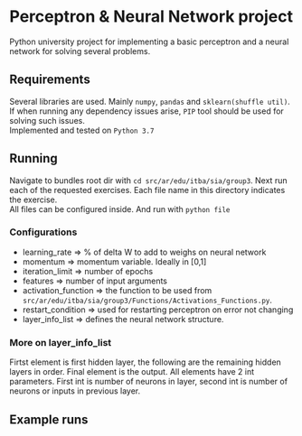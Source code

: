 # Perceptron & Neural Network project
Python university project for implementing a basic perceptron and a neural network for solving several problems.


## Requirements
Several libraries are used. Mainly `numpy`, `pandas` and `sklearn(shuffle util)`.
If when running any dependency issues arise, `PIP` tool should be used for solving such issues.  
Implemented and tested on `Python 3.7`

## Running
Navigate to bundles root dir with `cd src/ar/edu/itba/sia/group3`.
Next run each of the requested exercises. Each file name in this directory indicates the exercise.  
All files can be configured inside. And run with `python file`

### Configurations
- learning_rate => % of delta W to add to weighs on neural network
- momentum => momentum variable. Ideally in [0,1]
- iteration_limit => number of epochs
- features => number of input arguments
- activation_function => the function to be used from `src/ar/edu/itba/sia/group3/Functions/Activations_Functions.py`.
- restart_condition => used for restarting perceptron on error not changing
- layer_info_list => defines the neural network structure.

### More on layer_info_list
 Firtst element is first hidden layer, the following are the remaining hidden layers in order. Final element is the output. All elements have 2 int parameters. First int is number of neurons in layer, second int is number of neurons or inputs in previous layer.
 
## Example runs
